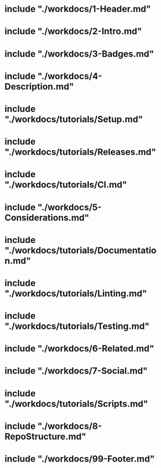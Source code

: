 # include "./workdocs/1-Header.md"

# include "./workdocs/2-Intro.md"

# include "./workdocs/3-Badges.md"

# include "./workdocs/4-Description.md"

# include "./workdocs/tutorials/Setup.md"

# include "./workdocs/tutorials/Releases.md"

# include "./workdocs/tutorials/CI.md"

# include "./workdocs/5-Considerations.md"

# include "./workdocs/tutorials/Documentation.md"

# include "./workdocs/tutorials/Linting.md"

# include "./workdocs/tutorials/Testing.md"

# include "./workdocs/6-Related.md"

# include "./workdocs/7-Social.md"

# include "./workdocs/tutorials/Scripts.md"

# include "./workdocs/8-RepoStructure.md"

# include "./workdocs/99-Footer.md"

